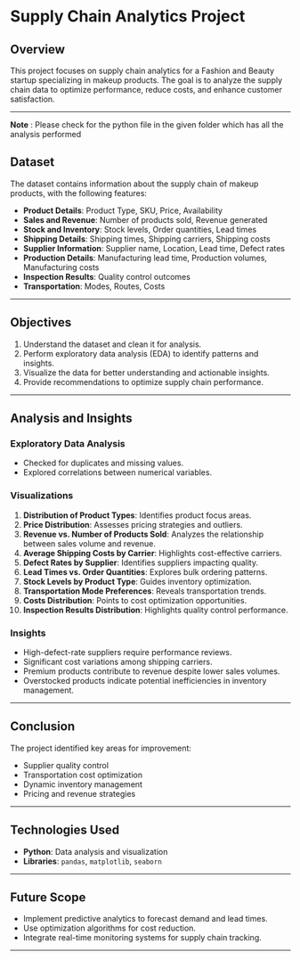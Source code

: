 # Supply Chain Analytics Project

## **Overview**
This project focuses on supply chain analytics for a Fashion and Beauty startup specializing in makeup products. The goal is to analyze the supply chain data to optimize performance, reduce costs, and enhance customer satisfaction.

---

**Note** : Please check for the python file in the given folder which has all the analysis performed 

## **Dataset**
The dataset contains information about the supply chain of makeup products, with the following features:

- **Product Details**: Product Type, SKU, Price, Availability
- **Sales and Revenue**: Number of products sold, Revenue generated
- **Stock and Inventory**: Stock levels, Order quantities, Lead times
- **Shipping Details**: Shipping times, Shipping carriers, Shipping costs
- **Supplier Information**: Supplier name, Location, Lead time, Defect rates
- **Production Details**: Manufacturing lead time, Production volumes, Manufacturing costs
- **Inspection Results**: Quality control outcomes
- **Transportation**: Modes, Routes, Costs

---

## **Objectives**
1. Understand the dataset and clean it for analysis.
2. Perform exploratory data analysis (EDA) to identify patterns and insights.
3. Visualize the data for better understanding and actionable insights.
4. Provide recommendations to optimize supply chain performance.

---

## **Analysis and Insights**
### **Exploratory Data Analysis**
- Checked for duplicates and missing values.
- Explored correlations between numerical variables.

### **Visualizations**
1. **Distribution of Product Types**: Identifies product focus areas.
2. **Price Distribution**: Assesses pricing strategies and outliers.
3. **Revenue vs. Number of Products Sold**: Analyzes the relationship between sales volume and revenue.
4. **Average Shipping Costs by Carrier**: Highlights cost-effective carriers.
5. **Defect Rates by Supplier**: Identifies suppliers impacting quality.
6. **Lead Times vs. Order Quantities**: Explores bulk ordering patterns.
7. **Stock Levels by Product Type**: Guides inventory optimization.
8. **Transportation Mode Preferences**: Reveals transportation trends.
9. **Costs Distribution**: Points to cost optimization opportunities.
10. **Inspection Results Distribution**: Highlights quality control performance.

### **Insights**
- High-defect-rate suppliers require performance reviews.
- Significant cost variations among shipping carriers.
- Premium products contribute to revenue despite lower sales volumes.
- Overstocked products indicate potential inefficiencies in inventory management.

---

## **Conclusion**
The project identified key areas for improvement:
- Supplier quality control
- Transportation cost optimization
- Dynamic inventory management
- Pricing and revenue strategies

---

## **Technologies Used**
- **Python**: Data analysis and visualization
- **Libraries**: `pandas`, `matplotlib`, `seaborn`

---

## **Future Scope**
- Implement predictive analytics to forecast demand and lead times.
- Use optimization algorithms for cost reduction.
- Integrate real-time monitoring systems for supply chain tracking.

---

